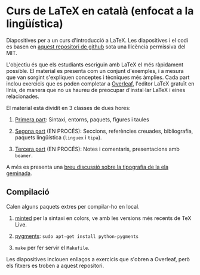 # Curs de LaTeX en català (enfocat a la lingüística)

Diapositives per a un curs d'introducció a LaTeX. Les diapositives i el codi es basen en
[aquest repositori de github](https://github.com/jdleesmiller/latex-course) sota una llicència permissiva
del MIT.

L'objectiu és que els estudiants escriguin amb LaTeX el més ràpidament possible. El material es presenta
com un conjunt d'exemples, i a mesura que van sorgint s'expliquen conceptes i tècniques més àmplies. Cada
part inclou exercicis que es poden completar a [Overleaf](https://www.overleaf.com), l'editor LaTeX
gratuït en línia, de manera que no us haureu de preocupar d'instal·lar LaTeX i eines relacionades.

El material està dividit en 3 classes de dues hores:

1. [Primera part](https://github.com/Pastells/curs-latex/blob/master/ca/part1.pdf):
   Sintaxi, entorns, paquets, figures i taules

2. [Segona part](https://github.com/Pastells/curs-latex/blob/master/ca/part2.pdf) (EN PROCÉS):
   Seccions, referències creuades, bibliografia, paquets lingüística (`linguex` i `tipa`).

3. [Tercera part](https://github.com/Pastells/curs-latex/blob/master/ca/part3.pdf) (EN PROCÉS):
   Notes i comentaris, presentacions amb `beamer`.

A més es presenta una [breu discussió sobre la tipografia de la ela geminada](https://www.overleaf.com/read/qzvfzjwgqwgd#389fd3).

## Compilació

Calen alguns paquets extres per compilar-ho en local.

1. [minted](http://www.ctan.org/pkg/minted) per la sintaxi en colors, ve amb les versions més recents
   de TeX Live.

2. [pygments](http://pygments.org/): `sudo apt-get install python-pygments`

1. `make` per fer servir el `Makefile`.

Les diapositives inclouen enllaços a exercicis que s'obren a Overleaf, però els fitxers es troben
a aquest repositori.
